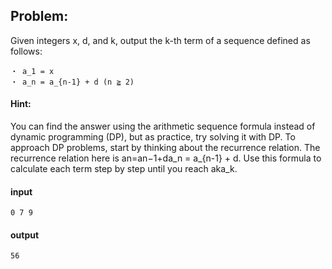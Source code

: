 ## **Problem:**

Given integers x, d, and k, output the k-th term of a sequence defined as follows:

```
・ a_1 = x
・ a_n = a_{n-1} + d (n ≧ 2)
```

#### **Hint:**

You can find the answer using the arithmetic sequence formula instead of dynamic programming (DP), but as practice, try solving it with DP. To approach DP problems, start by thinking about the recurrence relation. The recurrence relation here is an=an−1+da_n = a_{n-1} + d. Use this formula to calculate each term step by step until you reach aka_k.

#### input

```
0 7 9
```

#### output

```
56
```
